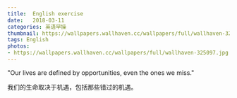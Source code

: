 ```yaml
---
title:  English exercise
date:   2018-03-11
categories: 英语早操
thumbnail: https://wallpapers.wallhaven.cc/wallpapers/full/wallhaven-325097.jpg
tags: English
photos:
- https://wallpapers.wallhaven.cc/wallpapers/full/wallhaven-325097.jpg
---
```


"Our lives are defined by opportunities, even the ones we miss."
<p>我们的生命取决于机遇，包括那些错过的机遇。</p>
